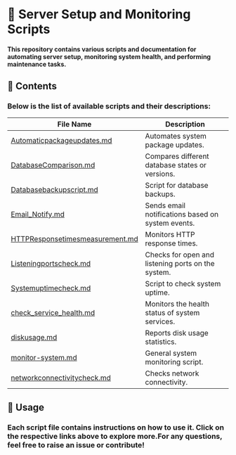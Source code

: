 # 📌 **Server Setup and Monitoring Scripts**

#### This repository contains various scripts and documentation for automating server setup, monitoring system health, and performing maintenance tasks.

## 📂 **Contents**

### Below is the list of available scripts and their descriptions:

  | File Name                           | Description                                        |
  | ----------------------------------- | -------------------------------------------------- |
  | [Automaticpackageupdates.md]()      | Automates system package updates.                  |
  | [DatabaseComparison.md]()           | Compares different database states or versions.    |
  | [Databasebackupscript.md]()         | Script for database backups.                       |
  | [Email\_Notify.md]()                | Sends email notifications based on system events.  |
  | [HTTPResponsetimesmeasurement.md]() | Monitors HTTP response times.                      |
  | [Listeningportscheck.md]()          | Checks for open and listening ports on the system. |
  | [Systemuptimecheck.md]()            | Script to check system uptime.                     |
  | [check\_service\_health.md]()       | Monitors the health status of system services.     |
  | [diskusage.md]()                    | Reports disk usage statistics.                     |
  | [monitor-system.md]()               | General system monitoring script.                  |
  | [networkconnectivitycheck.md]()     | Checks network connectivity.                       |

## 🚀 **Usage**

### Each script file contains instructions on how to use it. Click on the respective links above to explore more.For any questions, feel free to raise an issue or contribute!

